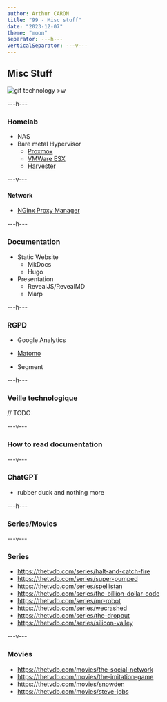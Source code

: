 ```yaml
---
author: Arthur CARON
title: "99 - Misc stuff"
date: "2023-12-07"
theme: "moon"
separator: ---h---
verticalSeparator: ---v---
---
```


## Misc Stuff

![gif technology >w](https://media0.giphy.com/media/pOEbLRT4SwD35IELiQ/giphy.gif)

---h---

### Homelab

- NAS
- Bare metal Hypervisor
  - [Proxmox](https://www.proxmox.com/en/)
  - [VMWare ESX](https://www.vmware.com/products/esxi-and-esx.html)
  - [Harvester](https://harvesterhci.io/)

---v---

#### Network

- [NGinx Proxy Manager](https://nginxproxymanager.com/)

---h---

### Documentation

- Static Website
  - MkDocs
  - Hugo
- Presentation
  - RevealJS/RevealMD
  - Marp

---h---

### RGPD

- Google Analytics
- [Matomo](https://matomo.org/)

- Segment

---h---

### Veille technologique

// TODO

---v---

### How to read documentation

---v---

### ChatGPT

- rubber duck and nothing more

---h---

### Series/Movies

---v---

### Series

- https://thetvdb.com/series/halt-and-catch-fire
- https://thetvdb.com/series/super-pumped
- https://thetvdb.com/series/spellistan
- https://thetvdb.com/series/the-billion-dollar-code
- https://thetvdb.com/series/mr-robot
- https://thetvdb.com/series/wecrashed
- https://thetvdb.com/series/the-dropout
- https://thetvdb.com/series/silicon-valley

---v---

### Movies

- https://thetvdb.com/movies/the-social-network
- https://thetvdb.com/movies/the-imitation-game
- https://thetvdb.com/movies/snowden
- https://thetvdb.com/movies/steve-jobs
